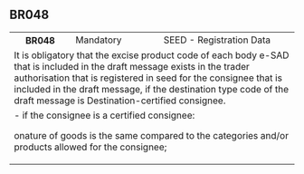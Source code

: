 ## BR048
<table>
 <tr>
  <th>
   BR048
  </th>
  <td>
   Mandatory
  </td>
  <td>
   SEED - Registration Data
  </td>
 </tr>
 <tr>
  <td colspan="3">
   It is obligatory that the excise product code of each body e-SAD that is included in the draft message exists in the trader authorisation that is registered in seed for the consignee that is included in the draft message, if the destination type code of the draft message is Destination-certified consignee.
  </td>
 </tr>
 <tr>
  <td colspan="3">
   - if the consignee is a certified consignee:


onature of goods is the same compared to the categories and/or products allowed for the consignee;
  </td>
 </tr>
</table>

